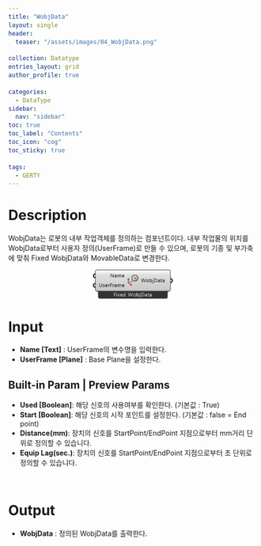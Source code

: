 ```yaml
---
title: "WobjData"
layout: single
header:
  teaser: "/assets/images/04_WobjData.png"

collection: Datatype
entries_layout: grid
author_profile: true

categories:
  - DataType
sidebar:
  nav: "sidebar"
toc: true
toc_label: "Contents"
toc_icon: "cog"
toc_sticky: true

tags: 
  - GERTY
---
```

# Description

WobjData는 로봇의 내부 작업객체를 정의하는 컴포넌트이다.
내부 작업물의 위치를 WobjData로부터 사용자 정의(UserFrame)로 만들 수 있으며, 로봇의 기종 및 부가축에 맞춰 Fixed WobjData와 MovableData로 변경한다.

<p align="center">  <img src="/assets/images/04_WobjData.png" align="center" width="32%"></p>


# Input

* **Name [Text]** : UserFrame의 변수명을 입력한다.
* **UserFrame [Plane]** : Base Plane을 설정한다.

## Built-in Param | Preview Params​

* **Used [Boolean]**: 해당 신호의 사용여부를 확인한다. (기본값 : True)
* **Start [Boolean]**: 해당 신호의 시작 포인트를 설정한다. (기본값 : false = End point)
* **Distance(mm)**: 장치의 신호를 StartPoint/EndPoint 지점으로부터 mm거리 단위로 정의할 수 있습니다.
* **Equip Lag(sec.)**: 장치의 신호를 StartPoint/EndPoint 지점으로부터 초 단위로 정의할 수 있습니다.

<br>

# Output

* **WobjData** : 정의된 WobjData를 출력한다.
